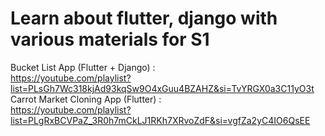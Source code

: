 # Learn about flutter, django with various materials for S1

Bucket List App (Flutter + Django) : 
<br/>
https://youtube.com/playlist?list=PLsGh7Wc318kjAd93kqSw9O4xGuu4BZAHZ&si=TvYRGX0a3C11yO3t
<br/>
Carrot Market Cloning App (Flutter) : 
<br/>
https://youtube.com/playlist?list=PLgRxBCVPaZ_3R0h7mCkLJ1RKh7XRvoZdF&si=vgfZa2yC4IO6QsEE
